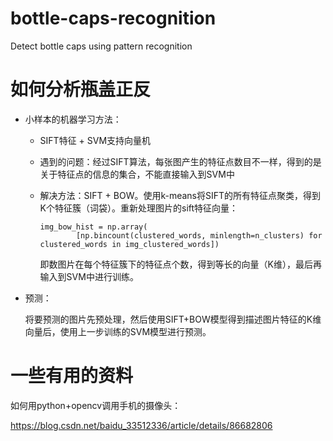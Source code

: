 # bottle-caps-recognition
Detect bottle caps using pattern recognition

# 如何分析瓶盖正反

- 小样本的机器学习方法：

  - SIFT特征 + SVM支持向量机

  - 遇到的问题：经过SIFT算法，每张图产生的特征点数目不一样，得到的是关于特征点的信息的集合，不能直接输入到SVM中

  - 解决方法：SIFT + BOW。使用k-means将SIFT的所有特征点聚类，得到K个特征簇（词袋）。重新处理图片的sift特征向量：

    ```
    img_bow_hist = np.array(
            [np.bincount(clustered_words, minlength=n_clusters) for clustered_words in img_clustered_words])
    ```

    

    即数图片在每个特征簇下的特征点个数，得到等长的向量（K维），最后再输入到SVM中进行训练。

- 预测：

  将要预测的图片先预处理，然后使用SIFT+BOW模型得到描述图片特征的K维向量后，使用上一步训练的SVM模型进行预测。



# 一些有用的资料

如何用python+opencv调用手机的摄像头：

 https://blog.csdn.net/baidu_33512336/article/details/86682806 